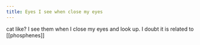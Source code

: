 ```yaml
---
title: Eyes I see when close my eyes
---
```


cat like? I see them when I close my eyes and look up. I doubt it is related to [[phosphenes]]
